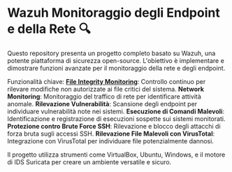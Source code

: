 # Wazuh Monitoraggio degli Endpoint e della Rete 🔍

Questo repository presenta un progetto completo basato su Wazuh, una potente piattaforma di sicurezza open-source. L'obiettivo è implementare e dimostrare funzioni avanzate per il monitoraggio della rete e degli endpoint.

Funzionalità chiave:
[**File Integrity Monitoring**](https://github.com/RosarioVeneruso/Wazuh/blob/652c38a840b735528e4f151d89246ac5d726761a/Docs/File%20Integrity%20Monitoring.pdf): Controllo continuo per rilevare modifiche non autorizzate ai file critici del sistema.
**Network Monitoring**: Monitoraggio del traffico di rete per identificare attività anomale.
**Rilevazione Vulnerabilità**: Scansione degli endpoint per individuare vulnerabilità note nei sistemi.
**Esecuzione di Comandi Malevoli**: Identificazione e registrazione di esecuzioni sospette sui sistemi monitorati.
**Protezione contro Brute Force SSH**: Rilevazione e blocco degli attacchi di forza bruta sugli accessi SSH.
**Rilevazione File Malevoli con VirusTotal**: Integrazione con VirusTotal per individuare file potenzialmente dannosi.

Il progetto utilizza strumenti come VirtualBox, Ubuntu, Windows, e il motore di IDS Suricata per creare un ambiente versatile e sicuro.

